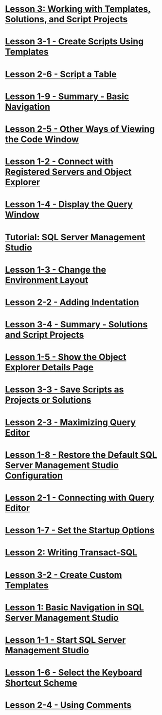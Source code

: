 # [Lesson 3: Working with Templates, Solutions, and Script Projects](lesson-3-working-with-templates-solutions-and-script-projects.md)
# [Lesson 3-1 - Create Scripts Using Templates](lesson-3-1-create-scripts-using-templates.md)
# [Lesson 2-6 - Script a Table](lesson-2-6-script-a-table.md)
# [Lesson 1-9 - Summary - Basic Navigation](lesson-1-9-summary-basic-navigation.md)
# [Lesson 2-5 - Other Ways of Viewing the Code Window](lesson-2-5-other-ways-of-viewing-the-code-window.md)
# [Lesson 1-2 - Connect with Registered Servers and Object Explorer](lesson-1-2-connect-with-registered-servers-and-object-explorer.md)
# [Lesson 1-4 - Display the Query Window](lesson-1-4-display-the-query-window.md)
# [Tutorial: SQL Server Management Studio](tutorial-sql-server-management-studio.md)
# [Lesson 1-3 - Change the Environment Layout](lesson-1-3-change-the-environment-layout.md)
# [Lesson 2-2 - Adding Indentation](lesson-2-2-adding-indentation.md)
# [Lesson 3-4 - Summary - Solutions and Script Projects](lesson-3-4-summary-solutions-and-script-projects.md)
# [Lesson 1-5 - Show the Object Explorer Details Page](lesson-1-5-show-the-object-explorer-details-page.md)
# [Lesson 3-3 - Save Scripts as Projects or Solutions](lesson-3-3-save-scripts-as-projects-or-solutions.md)
# [Lesson 2-3 - Maximizing Query Editor](lesson-2-3-maximizing-query-editor.md)
# [Lesson 1-8 - Restore the Default SQL Server Management Studio Configuration](lesson-1-8-restore-the-default-sql-server-management-studio-configuration.md)
# [Lesson 2-1 - Connecting with Query Editor](lesson-2-1-connecting-with-query-editor.md)
# [Lesson 1-7 - Set the Startup Options](lesson-1-7-set-the-startup-options.md)
# [Lesson 2: Writing Transact-SQL](lesson-2-writing-transact-sql.md)
# [Lesson 3-2 - Create Custom Templates](lesson-3-2-create-custom-templates.md)
# [Lesson 1: Basic Navigation in SQL Server Management Studio](lesson-1-basic-navigation-in-sql-server-management-studio.md)
# [Lesson 1-1 - Start SQL Server Management Studio](lesson-1-1-start-sql-server-management-studio.md)
# [Lesson 1-6 - Select the Keyboard Shortcut Scheme](lesson-1-6-select-the-keyboard-shortcut-scheme.md)
# [Lesson 2-4 - Using Comments](lesson-2-4-using-comments.md)
